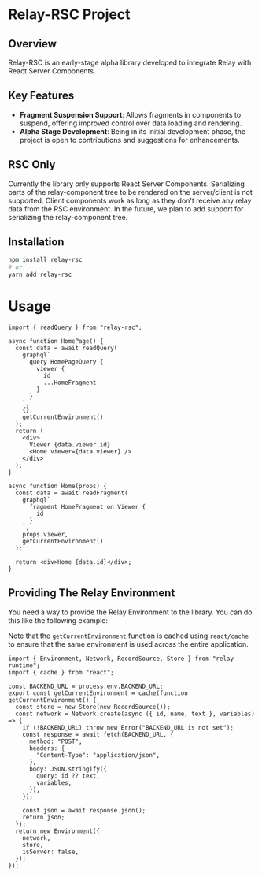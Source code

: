 # Relay-RSC Project

## Overview

Relay-RSC is an early-stage alpha library developed to integrate Relay with React Server Components.

## Key Features

- **Fragment Suspension Support**: Allows fragments in components to suspend, offering improved control over data loading and rendering.
- **Alpha Stage Development**: Being in its initial development phase, the project is open to contributions and suggestions for enhancements.

## RSC Only

Currently the library only supports React Server Components. Serializing parts of the relay-component tree to be rendered on the server/client is not supported. Client components work as long as they don't receive any relay data from the RSC environment. In the future, we plan to add support for serializing the relay-component tree.

## Installation

```bash
npm install relay-rsc
# or
yarn add relay-rsc
```

# Usage

```tsx
import { readQuery } from "relay-rsc";

async function HomePage() {
  const data = await readQuery(
    graphql`
      query HomePageQuery {
        viewer {
          id
          ...HomeFragment
        }
      }
    `,
    {},
    getCurrentEnvironment()
  );
  return (
    <div>
      Viewer {data.viewer.id}
      <Home viewer={data.viewer} />
    </div>
  );
}

async function Home(props) {
  const data = await readFragment(
    graphql`
      fragment HomeFragment on Viewer {
        id
      }
    `,
    props.viewer,
    getCurrentEnvironment()
  );

  return <div>Home {data.id}</div>;
}
```

## Providing The Relay Environment

You need a way to provide the Relay Environment to the library. You can do this like the following example:

Note that the `getCurrentEnvironment` function is cached using `react/cache` to ensure that the same environment is used across the entire application.

```tsx
import { Environment, Network, RecordSource, Store } from "relay-runtime";
import { cache } from "react";

const BACKEND_URL = process.env.BACKEND_URL;
export const getCurrentEnvironment = cache(function getCurrentEnvironment() {
  const store = new Store(new RecordSource());
  const network = Network.create(async ({ id, name, text }, variables) => {
    if (!BACKEND_URL) throw new Error("BACKEND_URL is not set");
    const response = await fetch(BACKEND_URL, {
      method: "POST",
      headers: {
        "Content-Type": "application/json",
      },
      body: JSON.stringify({
        query: id ?? text,
        variables,
      }),
    });

    const json = await response.json();
    return json;
  });
  return new Environment({
    network,
    store,
    isServer: false,
  });
});
```
